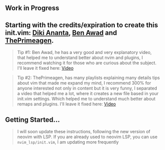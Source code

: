 ## Work in Progress

## Starting with the credits/expiration to create this init.vim: [Diki Ananta](https://github.com/dikiaap/dotfiles), [Ben Awad](https://github.com/benawad) and [ThePrimeagen](https://github.com/ThePrimeagen).
 

> Tip #1: Ben Awad, he has a very good and very explanatory video,
that helped me to understand better about nvim and plugins, I recommend watching it for those who are curious about the subject. 
I'll leave it fixed here: [Video](https://www.youtube.com/watch?v=gnupOrSEikQ)

> Tip #2: ThePrimeagen, has many playlists explaining many details tips about vim that made me expand my mind, I recommend 300% for anyone interested not only in content but it is very funny, I separated a video that helped me a lot, where it creates a new file based in your init.vim settings. Which helped me to understand much better about remaps and plugins.
> I'll leave it fixed here: [Video](https://www.youtube.com/watch?v=DogKdiRx7ls)


## Getting Started...

>I will soon update these instructions, following the new version of neovim with LSP.
>If you are already used to neovim LSP, you can use `nvim_lsp/init.vim`, I am updating more frequently
